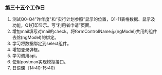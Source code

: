 ### 第三十五个工作日
1. 测试Q0-Q4"昨年度"和“实行计划参照”显示的位置，Q1-11表格数据、显示及功能，Q1打印显示。写“利用者申请”页面。
2. 增加mail填写对mail的check。将formControlName与(ngModel)共用的组件去除(ngModel)的绑定。
3. 学习将数据绑定到select组件。
4. 增加登录弹框。
5. 学习调用api。
6. 使用postman实现模拟接口。
7. 日语课（14:40-15:40）